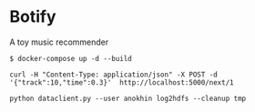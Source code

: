 # Botify

A toy music recommender

```
$ docker-compose up -d --build 
```

```
curl -H "Content-Type: application/json" -X POST -d '{"track":10,"time":0.3}'  http://localhost:5000/next/1
```

```
python dataclient.py --user anokhin log2hdfs --cleanup tmp
```